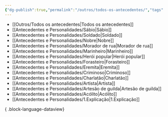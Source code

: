 ```yaml
---
{"dg-publish":true,"permalink":"/outros/todos-os-antecedentes/","tags":["Antecedentes"],"created":"2024-07-24T08:41:11.819-03:00"}
---
```



- [[Outros/Todos os antecedentes\|Todos os antecedentes]]
- [[Antecedentes e Personalidades/Sábio\|Sábio]]
- [[Antecedentes e Personalidades/Soldado\|Soldado]]
- [[Antecedentes e Personalidades/Nobre\|Nobre]]
- [[Antecedentes e Personalidades/Morador de rua\|Morador de rua]]
- [[Antecedentes e Personalidades/Marinheiro\|Marinheiro]]
- [[Antecedentes e Personalidades/Herói popular\|Herói popular]]
- [[Antecedentes e Personalidades/Forasteiro\|Forasteiro]]
- [[Antecedentes e Personalidades/Eremita\|Eremita]]
- [[Antecedentes e Personalidades/Criminoso\|Criminoso]]
- [[Antecedentes e Personalidades/Charlatão\|Charlatão]]
- [[Antecedentes e Personalidades/Artista\|Artista]]
- [[Antecedentes e Personalidades/Artesão de guilda\|Artesão de guilda]]
- [[Antecedentes e Personalidades/Acólito\|Acólito]]
- [[Antecedentes e Personalidades/1.Explicação\|1.Explicação]]

{ .block-language-dataview}
